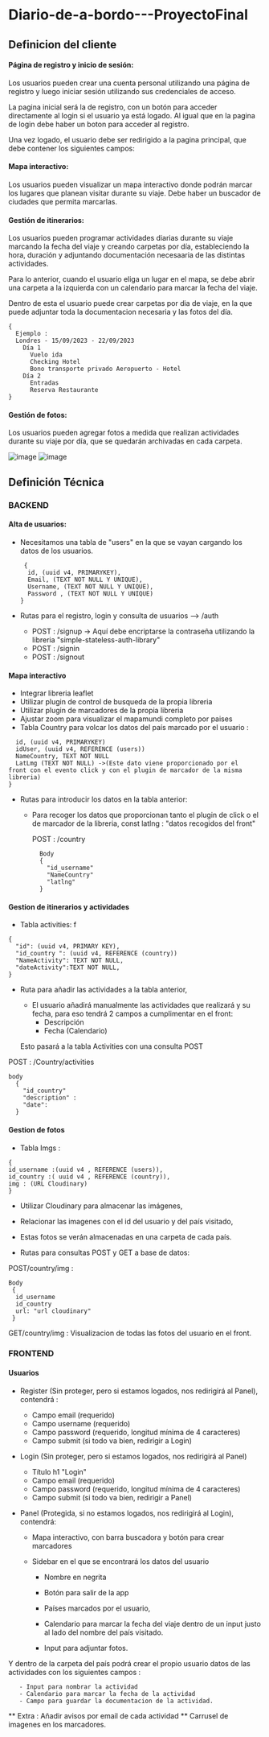 
# Diario-de-a-bordo---ProyectoFinal
## Definicion del cliente

#### Página de registro y inicio de sesión: 
Los usuarios pueden crear una cuenta personal utilizando una página de registro y luego iniciar sesión utilizando sus credenciales de acceso.

La pagina inicial será la de registro, con un botón para acceder directamente al login si el usuario ya está logado. Al igual que en la pagina de login debe haber un boton para acceder al registro. 

Una vez logado, el usuario debe ser redirigido a la pagina principal, que debe contener los siguientes campos:

#### Mapa interactivo:
Los usuarios pueden visualizar un mapa interactivo donde podrán marcar los lugares que planean visitar durante su viaje. 
Debe haber un buscador de ciudades que permita marcarlas. 

#### Gestión de itinerarios:
Los usuarios pueden programar actividades diarias durante su viaje marcando la fecha del viaje y creando carpetas por día, estableciendo la hora, duración y adjuntando documentación necesaaria de las distintas actividades.

Para lo anterior, cuando el usuario eliga un lugar en el mapa, se debe abrir una carpeta a la izquierda con un calendario para marcar la fecha del viaje. 

Dentro de esta el usuario puede crear carpetas por dia de viaje, en la que puede adjuntar toda la documentacion necesaria y las fotos del día. 
```
{
  Ejemplo : 
  Londres - 15/09/2023 - 22/09/2023
    Día 1
      Vuelo ida
      Checking Hotel
      Bono transporte privado Aeropuerto - Hotel
    Día 2
      Entradas 
      Reserva Restaurante
}
```

#### Gestión de fotos:
Los usuarios pueden agregar fotos a medida que realizan actividades durante su viaje por día, que se quedarán archivadas en cada carpeta. 



   ![image](./imagenes/Registro.jpeg)
   ![image](./imagenes/Panel2.jpeg)


## Definición Técnica
### BACKEND


#### Alta de usuarios:

- Necesitamos una tabla de "users" en la que se vayan cargando los datos de los usuarios.
  ```
   {
    id, (uuid v4, PRIMARYKEY),
    Email, (TEXT NOT NULL Y UNIQUE),
    Username, (TEXT NOT NULL Y UNIQUE),
    Password , (TEXT NOT NULL Y UNIQUE)
  }
  ```
 

- Rutas para el registro, login y consulta de usuarios --> /auth
  - POST : /signup -> Aquí debe encriptarse la contraseña utilizando la libreria "simple-stateless-auth-library"
  - POST : /signin
  - POST : /signout 

#### Mapa interactivo
 - Integrar libreria leaflet
 - Utilizar plugin de control de busqueda de la propia libreria
 - Utilizar plugin de marcadores de la propia libreria
 - Ajustar zoom para visualizar el mapamundi completo por paises
 - Tabla Country para  volcar los datos del país marcado por el usuario :
  ```{
    id, (uuid v4, PRIMARYKEY)
    idUser, (uuid v4, REFERENCE (users))
    NameCountry, TEXT NOT NULL
    LatLmg (TEXT NOT NULL) ->(Este dato viene proporcionado por el     front con el evento click y con el plugin de marcador de la misma libreria)
  }
  ```
  

- Rutas para introducir los datos en la tabla anterior:

  - Para recoger los datos que proporcionan tanto el plugin de click o el de marcador de la libreria,
    const latlng : "datos recogidos del front"

    POST : /country 
    ```
      Body 
      {
        "id_username"
        "NameCountry"
        "latlng"
      }
    ```
#### Gestion de itinerarios y actividades

- Tabla activities:
f
```
{
  "id": (uuid v4, PRIMARY KEY),
  "id_country ": (uuid v4, REFERENCE (country))
  "NameActivity": TEXT NOT NULL,
  "dateActivity":TEXT NOT NULL,
}
```

- Ruta para añadir las actividades a la tabla anterior, 

  - El usuario añadirá manualmente las actividades que realizará y su fecha, para eso tendrá 2 campos a cumplimentar en el front:
    - Descripción
    - Fecha (Calendario)

  Esto pasará a la tabla Activities con una consulta POST

POST : /Country/activities 
```
body
  {
    "id_country" 
    "description" : 
    "date":
  }
  ```

#### Gestion de fotos
- Tabla Imgs :
```
{
id_username :(uuid v4 , REFERENCE (users)),
id_country :( uuid v4 , REFERENCE (country)),
img : (URL Cloudinary)
}
``` 
- Utilizar Cloudinary para almacenar las imágenes,
- Relacionar las imagenes con el id del usuario y del país visitado,
- Estas fotos se verán almacenadas en una carpeta de cada país. 

- Rutas para consultas POST y GET a base de datos:

POST/country/img :
```
Body
 {
  id_username 
  id_country
  url: "url cloudinary"
 }
 ```

GET/country/img : Visualizacion de todas las fotos del usuario en el front. 

### FRONTEND

#### Usuarios
- Register (Sin proteger, pero si estamos logados, nos redirigirá al Panel), contendrá :
  - Campo email (requerido)
  - Campo username (requerido)
  - Campo password (requerido, longitud mínima de 4 caracteres)
  - Campo submit (si todo va bien, redirigir a Login)

- Login (Sin proteger, pero si estamos logados, nos redirigirá al Panel)
  - Título h1 "Login"
  - Campo email (requerido)
  - Campo password (requerido, longitud mínima de 4 caracteres)
  - Campo submit (si todo va bien, redirigir a Panel)

- Panel (Protegida, si no estamos logados, nos redirigirá al Login), contendrá:

  - Mapa interactivo, con barra buscadora y botón para crear marcadores

  - Sidebar en el que se encontrará los datos del usuario 
    - Nombre en negrita
    - Botón para salir de la app

    - Países marcados por el usuario,
     - Calendario para marcar la fecha del viaje dentro de un input justo al lado del nombre del país visitado. 
     - Input para adjuntar fotos.

Y dentro de la carpeta del país podrá crear el propio usuario datos de las actividades con los siguientes campos :

       - Input para nombrar la actividad
       - Calendario para marcar la fecha de la actividad
       - Campo para guardar la documentacion de la actividad.

** Extra : Añadir avisos por email de cada actividad
** Carrusel de imagenes en los marcadores. 